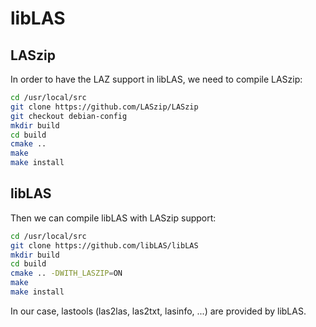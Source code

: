 # libLAS

## LASzip

In order to have the LAZ support in libLAS, we need to compile LASzip:

```bash
cd /usr/local/src
git clone https://github.com/LASzip/LASzip
git checkout debian-config
mkdir build
cd build
cmake ..
make
make install
```

## libLAS

Then we can compile libLAS with LASzip support:

```bash
cd /usr/local/src
git clone https://github.com/libLAS/libLAS
mkdir build
cd build
cmake .. -DWITH_LASZIP=ON
make
make install
```

In our case, lastools (las2las, las2txt, lasinfo, ...) are provided by libLAS.
